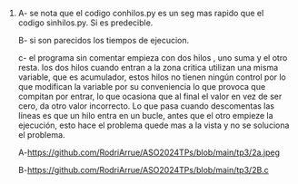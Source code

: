 1) A- se nota que el codigo conhilos.py es un seg mas rapido que el codigo sinhilos.py. Si es predecible.

   B- si son parecidos los tiempos de ejecucion.

   c- el programa sin comentar empieza con dos hilos , uno suma y el otro resta. los dos hilos cuando entran a la zona critica utilizan una misma variable, que es acumulador, estos hilos no tienen ningún control por lo que modifican la variable por su conveniencia lo que provoca que compitan por entrar, lo que ocasiona que al final el valor en vez de ser cero, da otro valor incorrecto. Lo que pasa cuando descomentas las líneas es que un hilo entra en un bucle, antes que el otro empieze la ejecución, esto hace el problema quede mas a la vista y no se soluciona el problema.

   A-https://github.com/RodriArrue/ASO2024TPs/blob/main/tp3/2a.jpeg

   B-https://github.com/RodriArrue/ASO2024TPs/blob/main/tp3/2B.c


